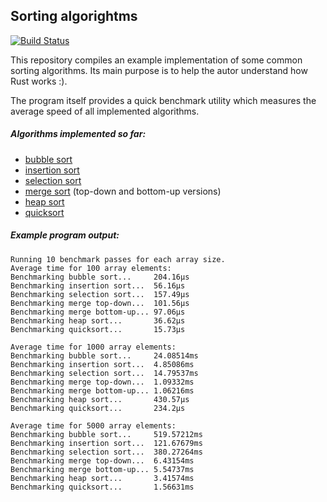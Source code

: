 ## Sorting algorightms
[![Build Status](https://travis-ci.com/MaciejSzybiak/sorting_algorithms.svg?branch=master)](https://travis-ci.com/MaciejSzybiak/sorting_algorithms)

This repository compiles an example implementation of some common sorting algorithms. Its main purpose is to help the autor understand how Rust works :).

The program itself provides a quick benchmark utility which measures the average speed of all implemented algorithms.

##### Algorithms implemented so far:
- [bubble sort](src/bubble.rs)
- [insertion sort](src/insertion.rs)
- [selection sort](src/selection.rs)
- [merge sort](src/merge.rs) (top-down and bottom-up versions)
- [heap sort](src/heap.rs)
- [quicksort](src/quicksort.rs)

##### Example program output:
```
Running 10 benchmark passes for each array size.
Average time for 100 array elements:
Benchmarking bubble sort...     204.16µs
Benchmarking insertion sort...  56.16µs
Benchmarking selection sort...  157.49µs
Benchmarking merge top-down...  101.56µs
Benchmarking merge bottom-up... 97.06µs
Benchmarking heap sort...       36.62µs
Benchmarking quicksort...       15.73µs

Average time for 1000 array elements:
Benchmarking bubble sort...     24.08514ms
Benchmarking insertion sort...  4.85086ms
Benchmarking selection sort...  14.79537ms
Benchmarking merge top-down...  1.09332ms
Benchmarking merge bottom-up... 1.06216ms
Benchmarking heap sort...       430.57µs
Benchmarking quicksort...       234.2µs

Average time for 5000 array elements:
Benchmarking bubble sort...     519.57212ms
Benchmarking insertion sort...  121.67679ms
Benchmarking selection sort...  380.27264ms
Benchmarking merge top-down...  6.43154ms
Benchmarking merge bottom-up... 5.54737ms
Benchmarking heap sort...       3.41574ms
Benchmarking quicksort...       1.56631ms
```